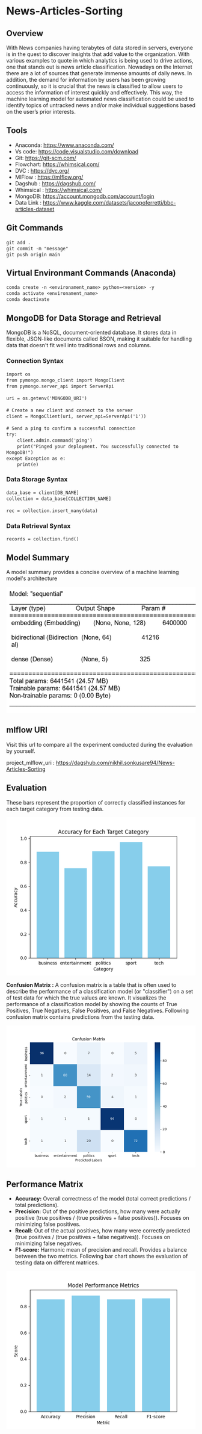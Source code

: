 # News-Articles-Sorting
## Overview
With News companies having terabytes of data stored in
servers, everyone is in the quest to discover insights that add value to the organization.
With various examples to quote in which analytics is being used to drive actions, one that
stands out is news article classification. Nowadays on the Internet there are a lot of sources that generate immense amounts of
daily news. In addition, the demand for information by users has been growing
continuously, so it is crucial that the news is classified to allow users to access the
information of interest quickly and effectively. This way, the machine learning model for
automated news classification could be used to identify topics of untracked news and/or
make individual suggestions based on the user’s prior interests.

## Tools
- Anaconda: https://www.anaconda.com/
- Vs code: https://code.visualstudio.com/download
- Git: https://git-scm.com/
- Flowchart: https://whimsical.com/
- DVC : https://dvc.org/
- MlFlow : https://mlflow.org/
- Dagshub : https://dagshub.com/
- Whimsical : https://whimsical.com/
- MongoDB: https://account.mongodb.com/account/login
- Data Link : https://www.kaggle.com/datasets/jacopoferretti/bbc-articles-dataset

## Git Commands
```
git add .
git commit -m "message"
git push origin main
```

## Virtual Environmant Commands (Anaconda)
```
conda create -n <environament_name> python=<version> -y
conda activate <environament_name>
conda deactivate
```

## MongoDB for Data Storage and Retrieval

MongoDB is a NoSQL, document-oriented database. It stores data in flexible, JSON-like documents called BSON, making it suitable for handling data that doesn't fit well into traditional rows and columns.

### Connection Syntax

```
import os
from pymongo.mongo_client import MongoClient
from pymongo.server_api import ServerApi

uri = os.getenv('MONGODB_URI')

# Create a new client and connect to the server
client = MongoClient(uri, server_api=ServerApi('1'))

# Send a ping to confirm a successful connection
try:
    client.admin.command('ping')
    print("Pinged your deployment. You successfully connected to MongoDB!")
except Exception as e:
    print(e)
```
### Data Storage Syntax

```
data_base = client[DB_NAME]
collection = data_base[COLLECTION_NAME]

rec = collection.insert_many(data)
```

### Data Retrieval Syntax

```
records = collection.find()
```

## Model Summary
A model summary provides a concise overview of a machine learning model's architecture

![summary](model_summary.png)


## mlflow URI
Visit this url to compare all the experiment conducted during the evaluation by yourself.

project_mlflow_uri : https://dagshub.com/nikhil.sonkusare94/News-Articles-Sorting

## Evaluation
These bars represent the proportion of correctly classified instances for each target category from testing data.

![Image](https://github.com/nikhil-xyz/News-Articles-Sorting/blob/main/flowcharts/accuracy_bar_plot.png)

**Confusion Matrix :** A confusion matrix is a table that is often used to describe the performance of a classification model (or "classifier") on a set of test data for which the true values are known. It visualizes the performance of a classification model by showing the counts of True Positives, True Negatives, False Positives, and False Negatives. Following confusion matrix contains predictions from the testing data.

![Image](https://github.com/nikhil-xyz/News-Articles-Sorting/blob/main/flowcharts/confusion_matrix.png)

## Performance Matrix
- **Accuracy:** Overall correctness of the model (total correct predictions / total predictions).
- **Precision:** Out of the positive predictions, how many were actually positive (true positives / (true positives + false positives)). Focuses on minimizing false positives.
- **Recall:** Out of the actual positives, how many were correctly predicted (true positives / (true positives + false negatives)). Focuses on minimizing false negatives.
- **F1-score:** Harmonic mean of precision and recall. Provides a balance between the two metrics.
Following bar chart shows the evaluation of testing data on different matrices. 

![Image](https://github.com/nikhil-xyz/News-Articles-Sorting/blob/main/flowcharts/model_performance_bar_plot.png)

